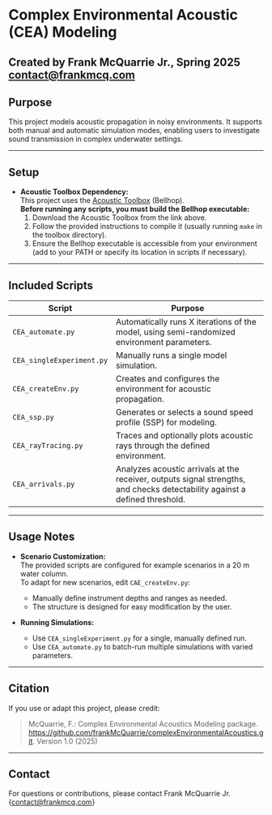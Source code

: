 # Complex Environmental Acoustic (CEA) Modeling

**Created by Frank McQuarrie Jr., Spring 2025**
contact@frankmcq.com
---

## Purpose

This project models acoustic propagation in noisy environments. It supports both manual and automatic simulation modes, enabling users to investigate sound transmission in complex underwater settings.

---

## Setup

- **Acoustic Toolbox Dependency:**  
  This project uses the [Acoustic Toolbox](https://oalib-acoustics.org/models-and-software/acoustics-toolbox/) (Bellhop).  
  **Before running any scripts, you must build the Bellhop executable:**
  1. Download the Acoustic Toolbox from the link above.
  2. Follow the provided instructions to compile it (usually running `make` in the toolbox directory).
  3. Ensure the Bellhop executable is accessible from your environment (add to your PATH or specify its location in scripts if necessary).

---

## Included Scripts

| Script                    | Purpose                                                                                                                      |
|---------------------------|------------------------------------------------------------------------------------------------------------------------------|
| `CEA_automate.py`         | Automatically runs X iterations of the model, using semi-randomized environment parameters.                                  |
| `CEA_singleExperiment.py` | Manually runs a single model simulation.                                                                                     |
| `CEA_createEnv.py`        | Creates and configures the environment for acoustic propagation.                                                             |
| `CEA_ssp.py`              | Generates or selects a sound speed profile (SSP) for modeling.                                                              |
| `CEA_rayTracing.py`       | Traces and optionally plots acoustic rays through the defined environment.                                                   |
| `CEA_arrivals.py`         | Analyzes acoustic arrivals at the receiver, outputs signal strengths, and checks detectability against a defined threshold.  |

---

## Usage Notes

- **Scenario Customization:**  
  The provided scripts are configured for example scenarios in a 20 m water column.  
  To adapt for new scenarios, edit `CAE_createEnv.py`:
  - Manually define instrument depths and ranges as needed.
  - The structure is designed for easy modification by the user.

- **Running Simulations:**  
  - Use `CEA_singleExperiment.py` for a single, manually defined run.
  - Use `CEA_automate.py` to batch-run multiple simulations with varied parameters.

---

## Citation

If you use or adapt this project, please credit:
> McQuarrie, F.: Complex Environmental Acoustics Modeling package. https://github.com/frankMcQuarrie/complexEnvironmentalAcoustics.git. Version 1.0 (2025)

---

## Contact

For questions or contributions, please contact Frank McQuarrie Jr. {contact@frankmcq.com}

